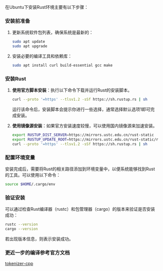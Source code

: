 在Ubuntu下安装Rust环境主要有以下步骤：

### 安装前准备

1. 更新系统软件包列表，确保系统是最新的：

    ```bash
    sudo apt update
    sudo apt upgrade
    ```

2. 安装必要的编译工具和依赖库：

    ```bash
    sudo apt install curl build-essential gcc make
    ```

### 安装Rust
1. **使用官方脚本安装**：执行以下命令下载并运行Rust的安装脚本。

    ```bash
    curl --proto '=https' --tlsv1.2 -sSf https://sh.rustup.rs | sh
    ```

    运行该命令后，安装脚本会提示你进行一些选择，通常选择默认选项1即可完成安装。

2. **使用镜像源安装**：如果官方安装速度较慢，可以使用国内镜像源来加速安装。

    ```bash
    export RUSTUP_DIST_SERVER=https://mirrors.ustc.edu.cn/rust-static
    export RUSTUP_UPDATE_ROOT=https://mirrors.ustc.edu.cn/rust-static/rustup
    curl --proto '=https' --tlsv1.2 -sSf https://sh.rustup.rs | sh
    ```

### 配置环境变量
安装完成后，需要将Rust的相关路径添加到环境变量中，以便系统能够找到Rust的工具。可以使用以下命令：
```bash
source $HOME/.cargo/env
```

### 验证安装
可以通过检查Rust编译器（rustc）和包管理器（cargo）的版本来验证是否安装成功：
```bash
rustc --version
cargo --version
```
若出现版本信息，则表示安装成功。

### 更近一步的编译参考官方文档
[tokenizer-cpp](https://github.com/mlc-ai/tokenizers-cpp)